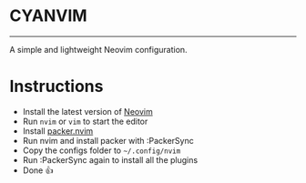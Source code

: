 # CYANVIM
---
A simple and lightweight Neovim configuration.

# Instructions

- Install the latest version of [Neovim](https://github.com/neovim/neovim)
- Run `nvim` or `vim` to start the editor
- Install [packer.nvim](https://github.com/wbthomason/packer.nvim)
- Run nvim and install packer with :PackerSync
- Copy the configs folder to `~/.config/nvim`
- Run :PackerSync again to install all the plugins
- Done 👍
